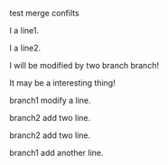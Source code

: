test merge confilts

I a line1.

I a line2.

I will be modified by two branch branch!

It may be a interesting thing!

branch1 modify a line.

branch2 add two line.

branch2 add two line.

branch1 add another line.
